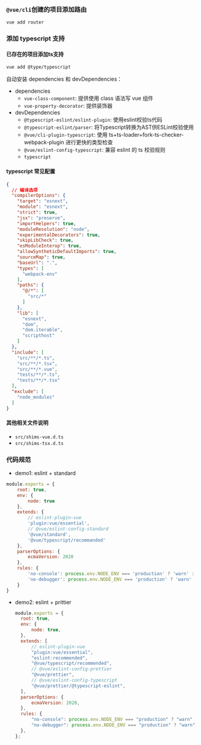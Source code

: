 ### `@vue/cli`创建的项目添加路由
```
vue add router
```

### 添加 typescript 支持
#### 已存在的项目添加ts支持
```
vue add @type/typescript
```
自动安装 dependencies 和 devDependencies：
- dependencies
  - `vue-class-component`: 提供使用 class 语法写 vue 组件
  - `vue-property-decorator`: 提供装饰器
- devDependencies
  - `@typescript-eslint/eslint-plugin`: 使用eslint校验ts代码
  - `@typescript-eslint/parser`: 将Typescript转换为AST供ESLint校验使用
  - `@vue/cli-plugin-typescript`: 使用 ts+ts-loader+fork-ts-checker-webpack-plugin 进行更快的类型检查
  - `@vue/eslint-config-typescript`: 兼容 eslint 的 ts 校验规则
  - `typescript`
  
#### typescript 常见配置
```json
{
  // 编译选项
  "compilerOptions": {
    "target": "esnext",
    "module": "esnext",
    "strict": true,
    "jsx": "preserve",
    "importHelpers": true,
    "moduleResolution": "node",
    "experimentalDecorators": true,
    "skipLibCheck": true,
    "esModuleInterop": true,
    "allowSyntheticDefaultImports": true,
    "sourceMap": true,
    "baseUrl": ".",
    "types": [
      "webpack-env"
    ],
    "paths": {
      "@/*": [
        "src/*"
      ]
    },
    "lib": [
      "esnext",
      "dom",
      "dom.iterable",
      "scripthost"
    ]
  },
  "include": [
    "src/**/*.ts",
    "src/**/*.tsx",
    "src/**/*.vue",
    "tests/**/*.ts",
    "tests/**/*.tsx"
  ],
  "exclude": [
    "node_modules"
  ]
}
```

#### 其他相关文件说明
- `src/shims-vue.d.ts`
- `src/shims-tsx.d.ts`

### 代码规范
- demo1: eslint + standard
```js
module.exports = {
    root: true,
    env: {
        node: true
    },
    extends: {
        // eslint-plugin-vue
        'plugin:vue/essential',
        // @vue/eslint-config-standard
        '@vue/standard',
        '@vue/typescript/recommanded'
    },
    parserOptions: {
        ecmaVersion: 2020
    },
    rules: {
        'no-console': process.env.NODE_ENV === 'production' ? 'warn' : 'off',
        'no-debugger': process.env.NODE_ENV === 'production' ? 'warn' : 'off',
    }
}
```
- demo2: eslint + prittier
  ```js
  module.exports = {
    root: true,
    env: {
        node: true,
    },
    extends: [
        // eslint-plugin-vue
        "plugin:vue/essential",
        "eslint:recommended",
        "@vue/typescript/recommended",
        // @vue/eslint-config-prettier
        "@vue/prettier",
        // @vue/eslint-config-typescript
        "@vue/prettier/@typescript-eslint",
    ],
    parserOptions: {
        ecmaVersion: 2020,
    },
    rules: {
        "no-console": process.env.NODE_ENV === "production" ? "warn" : "off",
        "no-debugger": process.env.NODE_ENV === "production" ? "warn" : "off",
    },
  };
  ```